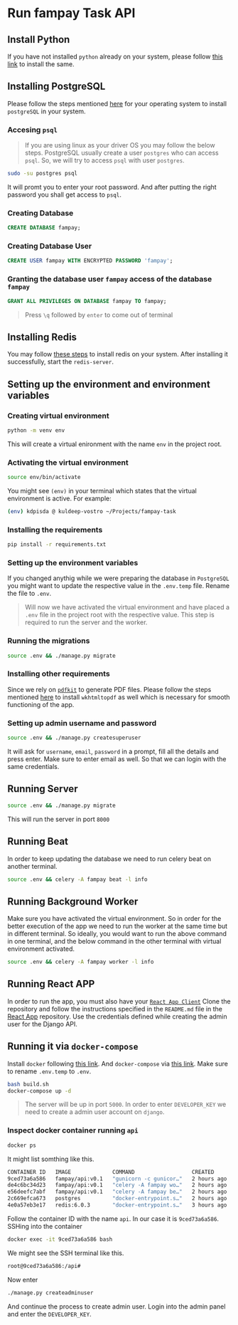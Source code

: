 # Run fampay Task API

## Install Python

If you have not installed `python` already on your system, please follow [this link](https://www.python.org/downloads/) to install the same.

## Installing PostgreSQL

Please follow the steps mentioned [here](https://www.postgresql.org/download/) for your operating system to install `postgreSQL` in your system.

### Accesing `psql`

> If you are using linux as your driver OS you may follow the below steps. PostgreSQL usually create a user `postgres` who can access `psql`. So, we will try to access `psql` with user `postgres`.

```sh
sudo -su postgres psql
```

It will promt you to enter your root password. And after putting the right password you shall get access to `psql`.

### Creating Database

```sql
CREATE DATABASE fampay;
```

### Creating Database User

```sql
CREATE USER fampay WITH ENCRYPTED PASSWORD 'fampay';
```

### Granting the database user `fampay` access of the database `fampay`

```sql
GRANT ALL PRIVILEGES ON DATABASE fampay TO fampay;
```

> Press `\q` followed by `enter` to come out of terminal

## Installing Redis

You may follow [these steps](https://redis.io/download) to install redis on your system. After installing it successfully, start the `redis-server`.

## Setting up the environment and environment variables

### Creating virtual environment

```sh
python -m venv env
```

This will create a virtual enironment with the name `env` in the project root.

### Activating the virtual environment

```sh
source env/bin/activate
```

You might see `(env)` in your terminal which states that the virtual environment is active. For example:

```sh
(env) kdpisda @ kuldeep-vostro ~/Projects/fampay-task
```

### Installing the requirements

```sh
pip install -r requirements.txt
```

### Setting up the environment variables

If you changed anythig while we were preparing the database in `PostgreSQL` you might want to update the respective value in the `.env.temp` file. Rename the file to `.env`.

> Will now we have activated the virtual environment and have placed a `.env` file in the project root with the respective value. This step is required to run the server and the worker.

### Running the migrations

```sh
source .env && ./manage.py migrate
```

### Installing other requirements

Since we rely on [`pdfkit`](https://pypi.org/project/pdfkit/) to generate PDF files. Please follow the steps mentioned [here](https://pypi.org/project/pdfkit/) to install `wkhtmltopdf` as well which is necessary for smooth functioning of the app.

### Setting up admin username and password

```sh
source .env && ./manage.py createsuperuser
```

It will ask for `username`, `email`, `password` in a prompt, fill all the details and press enter. Make sure to enter email as well. So that we can login with the same credentials.

## Running Server

```sh
source .env && ./manage.py migrate
```

This will run the server in port `8000`

## Running Beat

In order to keep updating the database we need to run celery beat on another terminal.

```sh
source .env && celery -A fampay beat -l info
```

## Running Background Worker

Make sure you have activated the virtual environment. So in order for the better execution of the app we need to run the worker at the same time but in different terminal. So ideally, you would want to run the above command in one terminal, and the below command in the other terminal with virtual environment activated.

```sh
source .env && celery -A fampay worker -l info
```

## Running React APP

In order to run the app, you must also have your [`React App Client`](https://github.com/kdpisda/fampay-task-app) Clone the repository and follow the instructions specified in the `README.md` file in the [React App](https://github.com/kdpisda/fampay-task-app) repository. Use the credentials defined while creating the admin user for the Django API.

## Running it via `docker-compose`

Install `docker` following [this link](https://docs.docker.com/get-docker/). And `docker-compose` via [this link](https://docs.docker.com/compose/install/).
Make sure to rename `.env.temp` to `.env`.

```sh
bash build.sh
docker-compose up -d
```

> The server will be up in port `5000`. In order to enter `DEVELOPER_KEY` we need to create a admin user account on `django`.

### Inspect docker container running `api`

```sh
docker ps
```

It might list somthing like this.

```sh
CONTAINER ID   IMAGE             COMMAND                  CREATED       STATUS       PORTS                                       NAMES
9ced73a6a586   fampay/api:v0.1   "gunicorn -c gunicor…"   2 hours ago   Up 2 hours   0.0.0.0:5000->5000/tcp, :::5000->5000/tcp   api
de4c6bc34d23   fampay/api:v0.1   "celery -A fampay wo…"   2 hours ago   Up 2 hours   5000/tcp                                    worker
e56deefc7abf   fampay/api:v0.1   "celery -A fampay be…"   2 hours ago   Up 2 hours   5000/tcp                                    beat
2c669efca673   postgres          "docker-entrypoint.s…"   2 hours ago   Up 2 hours   5432/tcp                                    db
4e0a57eb3e17   redis:6.0.3       "docker-entrypoint.s…"   3 hours ago   Up 2 hours   6379/tcp                                    redis
```

Follow the container ID with the name `api`. In our case it is `9ced73a6a586`.
SSHing into the container

```sh
docker exec -it 9ced73a6a586 bash
```

We might see the SSH terminal like this.

```sh
root@9ced73a6a586:/api#
```

Now enter

```sh
./manage.py createadminuser
```

And continue the process to create admin user. Login into the admin panel and enter the `DEVELOPER_KEY`.
